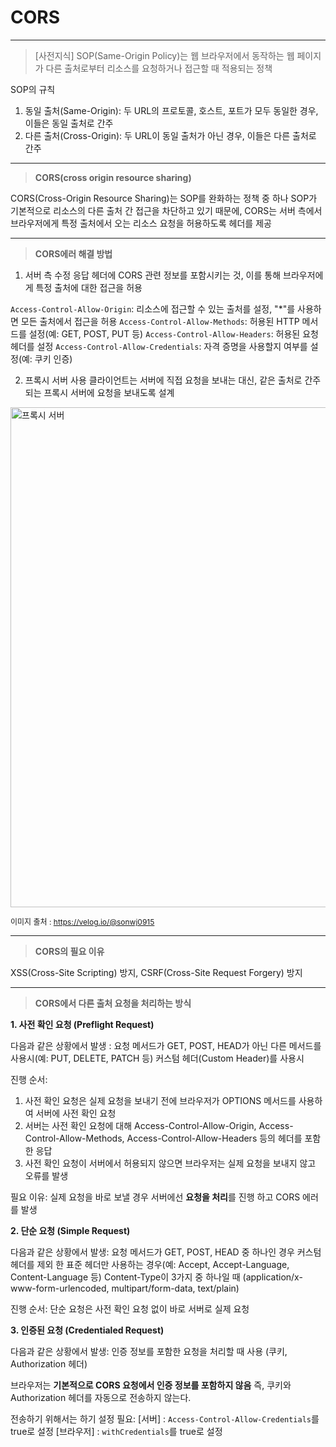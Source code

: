 # CORS

<hr/>

> [사전지식]
> SOP(Same-Origin Policy)는 웹 브라우저에서 동작하는 웹 페이지가 다른 출처로부터 리소스를 요청하거나 접근할 때 적용되는 정책

SOP의 규칙

1. 동일 출처(Same-Origin): 두 URL의 프로토콜, 호스트, 포트가 모두 동일한 경우, 이들은 동일 출처로 간주
2. 다른 출처(Cross-Origin): 두 URL이 동일 출처가 아닌 경우, 이들은 다른 출처로 간주

<hr/>

> **CORS(cross origin resource sharing)**

CORS(Cross-Origin Resource Sharing)는 SOP를 완화하는 정책 중 하나
SOP가 기본적으로 리소스의 다른 출처 간 접근을 차단하고 있기 때문에,
CORS는 서버 측에서 브라우저에게 특정 출처에서 오는 리소스 요청을 허용하도록 헤더를 제공

<hr/>

> **CORS에러 해결 방법**

1. 서버 측 수정
   응답 헤더에 CORS 관련 정보를 포함시키는 것, 이를 통해 브라우저에게 특정 출처에 대한 접근을 허용

`Access-Control-Allow-Origin`: 리소스에 접근할 수 있는 출처를 설정, "\*"를 사용하면 모든 출처에서 접근을 허용
`Access-Control-Allow-Methods`: 허용된 HTTP 메서드를 설정(예: GET, POST, PUT 등)
`Access-Control-Allow-Headers`: 허용된 요청 헤더를 설정
`Access-Control-Allow-Credentials`: 자격 증명을 사용할지 여부를 설정(예: 쿠키 인증)

2. 프록시 서버 사용
   클라이언트는 서버에 직접 요청을 보내는 대신, 같은 출처로 간주되는 프록시 서버에 요청을 보내도록 설계

<img src="https://velog.velcdn.com/images%2Fsonwj0915%2Fpost%2Fb609b895-bf96-447e-b82c-80b1353accc4%2Fimage.png" alt="프록시 서버" width="800">

<span style="font-size:12px">이미지 출처 : https://velog.io/@sonwj0915 </span>

<hr/>

> **CORS의 필요 이유**

XSS(Cross-Site Scripting) 방지, CSRF(Cross-Site Request Forgery) 방지

<hr/>

> **CORS에서 다른 출처 요청을 처리하는 방식**

**1. 사전 확인 요청 (Preflight Request)**

다음과 같은 상황에서 발생 :
요청 메서드가 GET, POST, HEAD가 아닌 다른 메서드를 사용시(예: PUT, DELETE, PATCH 등)
커스텀 헤더(Custom Header)를 사용시

진행 순서:

1. 사전 확인 요청은 실제 요청을 보내기 전에 브라우저가 OPTIONS 메서드를 사용하여 서버에 사전 확인 요청
2. 서버는 사전 확인 요청에 대해 Access-Control-Allow-Origin, Access-Control-Allow-Methods, Access-Control-Allow-Headers 등의 헤더를 포함한 응답
3. 사전 확인 요청이 서버에서 허용되지 않으면 브라우저는 실제 요청을 보내지 않고 오류를 발생

필요 이유: 실제 요청을 바로 보낼 경우 서버에선 **요청을 처리**를 진행 하고 CORS 에러를 발생

**2. 단순 요청 (Simple Request)**

다음과 같은 상황에서 발생:
요청 메서드가 GET, POST, HEAD 중 하나인 경우
커스텀 헤더를 제외 한 표준 헤더만 사용하는 경우(예: Accept, Accept-Language, Content-Language 등)
Content-Type이 3가지 중 하나일 때
(application/x-www-form-urlencoded, multipart/form-data, text/plain)

진행 순서:
단순 요청은 사전 확인 요청 없이 바로 서버로 실제 요청

**3. 인증된 요청 (Credentialed Request)**

다음과 같은 상황에서 발생:
인증 정보를 포함한 요청을 처리할 때 사용 (쿠키, Authorization 헤더)

브라우저는 **기본적으로 CORS 요청에서 인증 정보를 포함하지 않음**
즉, 쿠키와 Authorization 헤더를 자동으로 전송하지 않는다.

전송하기 위해서는 하기 설정 필요:
[서버] : `Access-Control-Allow-Credentials`를 true로 설정
[브라우저] : `withCredentials`를 true로 설정

<br/>
<br/>
